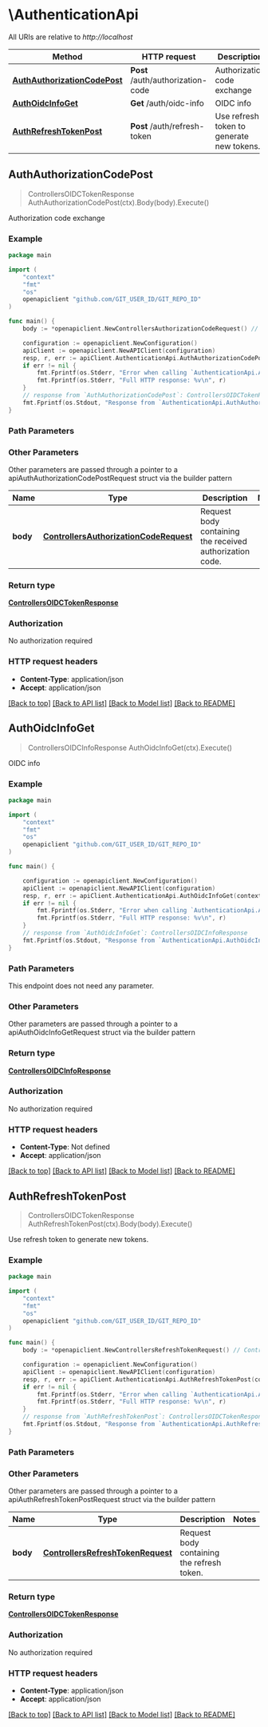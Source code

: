 # \AuthenticationApi

All URIs are relative to *http://localhost*

Method | HTTP request | Description
------------- | ------------- | -------------
[**AuthAuthorizationCodePost**](AuthenticationApi.md#AuthAuthorizationCodePost) | **Post** /auth/authorization-code | Authorization code exchange
[**AuthOidcInfoGet**](AuthenticationApi.md#AuthOidcInfoGet) | **Get** /auth/oidc-info | OIDC info
[**AuthRefreshTokenPost**](AuthenticationApi.md#AuthRefreshTokenPost) | **Post** /auth/refresh-token | Use refresh token to generate new tokens.



## AuthAuthorizationCodePost

> ControllersOIDCTokenResponse AuthAuthorizationCodePost(ctx).Body(body).Execute()

Authorization code exchange



### Example

```go
package main

import (
    "context"
    "fmt"
    "os"
    openapiclient "github.com/GIT_USER_ID/GIT_REPO_ID"
)

func main() {
    body := *openapiclient.NewControllersAuthorizationCodeRequest() // ControllersAuthorizationCodeRequest | Request body containing the received authorization code.

    configuration := openapiclient.NewConfiguration()
    apiClient := openapiclient.NewAPIClient(configuration)
    resp, r, err := apiClient.AuthenticationApi.AuthAuthorizationCodePost(context.Background()).Body(body).Execute()
    if err != nil {
        fmt.Fprintf(os.Stderr, "Error when calling `AuthenticationApi.AuthAuthorizationCodePost``: %v\n", err)
        fmt.Fprintf(os.Stderr, "Full HTTP response: %v\n", r)
    }
    // response from `AuthAuthorizationCodePost`: ControllersOIDCTokenResponse
    fmt.Fprintf(os.Stdout, "Response from `AuthenticationApi.AuthAuthorizationCodePost`: %v\n", resp)
}
```

### Path Parameters



### Other Parameters

Other parameters are passed through a pointer to a apiAuthAuthorizationCodePostRequest struct via the builder pattern


Name | Type | Description  | Notes
------------- | ------------- | ------------- | -------------
 **body** | [**ControllersAuthorizationCodeRequest**](ControllersAuthorizationCodeRequest.md) | Request body containing the received authorization code. | 

### Return type

[**ControllersOIDCTokenResponse**](ControllersOIDCTokenResponse.md)

### Authorization

No authorization required

### HTTP request headers

- **Content-Type**: application/json
- **Accept**: application/json

[[Back to top]](#) [[Back to API list]](../README.md#documentation-for-api-endpoints)
[[Back to Model list]](../README.md#documentation-for-models)
[[Back to README]](../README.md)


## AuthOidcInfoGet

> ControllersOIDCInfoResponse AuthOidcInfoGet(ctx).Execute()

OIDC info



### Example

```go
package main

import (
    "context"
    "fmt"
    "os"
    openapiclient "github.com/GIT_USER_ID/GIT_REPO_ID"
)

func main() {

    configuration := openapiclient.NewConfiguration()
    apiClient := openapiclient.NewAPIClient(configuration)
    resp, r, err := apiClient.AuthenticationApi.AuthOidcInfoGet(context.Background()).Execute()
    if err != nil {
        fmt.Fprintf(os.Stderr, "Error when calling `AuthenticationApi.AuthOidcInfoGet``: %v\n", err)
        fmt.Fprintf(os.Stderr, "Full HTTP response: %v\n", r)
    }
    // response from `AuthOidcInfoGet`: ControllersOIDCInfoResponse
    fmt.Fprintf(os.Stdout, "Response from `AuthenticationApi.AuthOidcInfoGet`: %v\n", resp)
}
```

### Path Parameters

This endpoint does not need any parameter.

### Other Parameters

Other parameters are passed through a pointer to a apiAuthOidcInfoGetRequest struct via the builder pattern


### Return type

[**ControllersOIDCInfoResponse**](ControllersOIDCInfoResponse.md)

### Authorization

No authorization required

### HTTP request headers

- **Content-Type**: Not defined
- **Accept**: application/json

[[Back to top]](#) [[Back to API list]](../README.md#documentation-for-api-endpoints)
[[Back to Model list]](../README.md#documentation-for-models)
[[Back to README]](../README.md)


## AuthRefreshTokenPost

> ControllersOIDCTokenResponse AuthRefreshTokenPost(ctx).Body(body).Execute()

Use refresh token to generate new tokens.

### Example

```go
package main

import (
    "context"
    "fmt"
    "os"
    openapiclient "github.com/GIT_USER_ID/GIT_REPO_ID"
)

func main() {
    body := *openapiclient.NewControllersRefreshTokenRequest() // ControllersRefreshTokenRequest | Request body containing the refresh token.

    configuration := openapiclient.NewConfiguration()
    apiClient := openapiclient.NewAPIClient(configuration)
    resp, r, err := apiClient.AuthenticationApi.AuthRefreshTokenPost(context.Background()).Body(body).Execute()
    if err != nil {
        fmt.Fprintf(os.Stderr, "Error when calling `AuthenticationApi.AuthRefreshTokenPost``: %v\n", err)
        fmt.Fprintf(os.Stderr, "Full HTTP response: %v\n", r)
    }
    // response from `AuthRefreshTokenPost`: ControllersOIDCTokenResponse
    fmt.Fprintf(os.Stdout, "Response from `AuthenticationApi.AuthRefreshTokenPost`: %v\n", resp)
}
```

### Path Parameters



### Other Parameters

Other parameters are passed through a pointer to a apiAuthRefreshTokenPostRequest struct via the builder pattern


Name | Type | Description  | Notes
------------- | ------------- | ------------- | -------------
 **body** | [**ControllersRefreshTokenRequest**](ControllersRefreshTokenRequest.md) | Request body containing the refresh token. | 

### Return type

[**ControllersOIDCTokenResponse**](ControllersOIDCTokenResponse.md)

### Authorization

No authorization required

### HTTP request headers

- **Content-Type**: application/json
- **Accept**: application/json

[[Back to top]](#) [[Back to API list]](../README.md#documentation-for-api-endpoints)
[[Back to Model list]](../README.md#documentation-for-models)
[[Back to README]](../README.md)

